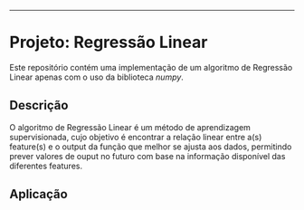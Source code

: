 ---

# **Projeto: Regressão Linear**

Este repositório contém uma implementação de um algoritmo de Regressão Linear apenas com o uso da biblioteca _numpy_.

## **Descrição**

O algoritmo de Regressão Linear é um método de aprendizagem supervisionada, cujo objetivo é encontrar a relação linear entre a(s) feature(s) e o output da função que melhor se ajusta aos dados, permitindo prever valores de ouput no futuro com base na informação disponível das diferentes features.

## **Aplicação**







